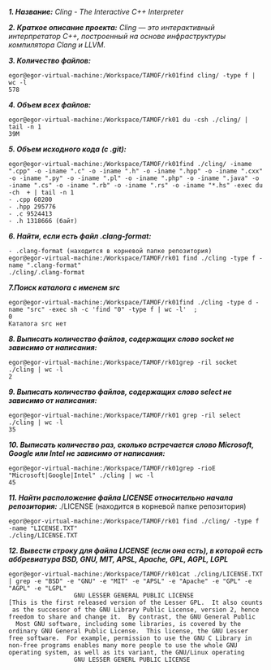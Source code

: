 ***1. Название:***
*Cling - The Interactive C++ Interpreter*

***2. Краткое описание проекта:***
*Cling — это интерактивный интерпретатор C++, построенный на основе инфраструктуры компилятора Clang и LLVM.*

***3. Количество файлов:*** 
```
egor@egor-virtual-machine:/Workspace/TAMOF/rk01find cling/ -type f | wc -l
578
```
***4. Объем всех файлов:*** 
```
egor@egor-virtual-machine:/Workspace/TAMOF/rk01 du -csh ./cling/ | tail -n 1
39M
```
***5. Объем исходного кода (с .git):***
```
egor@egor-virtual-machine:/Workspace/TAMOF/rk01find ./cling/ -iname ".cpp" -o -iname ".c" -o -iname ".h" -o -iname ".hpp" -o -iname ".cxx" -o -iname ".py" -o -iname ".pl" -o -iname ".php" -o -iname ".java" -o -iname ".cs" -o -iname ".rb" -o -iname ".rs" -o -iname "*.hs" -exec du -ch  + | tail -n 1
- .cpp 60200 
- .hpp 295776 
- .c 9524413 
- .h 1318666 (байт)
```
***6. Найти, если есть файл .clang-format:*** 
```
- .clang-format (находится в корневой папке репозитория)
egor@egor-virtual-machine:/Workspace/TAMOF/rk01 find ./cling -type f -name ".clang-format"
./cling/.clang-format
```
***7.Поиск каталога с именем src***
```
egor@egor-virtual-machine:/Workspace/TAMOF/rk01find ./cling -type d -name "src" -exec sh -c 'find "0" -type f | wc -l'  ;
0
Каталога src нет
```
***8. Выписать количество файлов, содержащих слово socket не зависимо от написания:*** 
``` 
egor@egor-virtual-machine:/Workspace/TAMOF/rk01grep -ril socket ./cling | wc -l
2
```
***9. Выписать количество файлов, содержащих слово select не зависимо от написания:***
```
egor@egor-virtual-machine:/Workspace/TAMOF/rk01 grep -ril select ./cling | wc -l
35
```
***10. Выписать количество раз, сколько встречается слово Microsoft, Google или Intel не зависимо от написания:***
```    
egor@egor-virtual-machine:/Workspace/TAMOF/rk01grep -rioE "Microsoft|Google|Intel" ./cling | wc -l
45
```
***11. Найти расположение файла LICENSE относительно начала репозитория:***
./LICENSE (находится в корневой папке репозитория)
```
egor@egor-virtual-machine:/Workspace/TAMOF/rk01 find ./cling/ -type f -name "LICENSE.TXT"
./cling/LICENSE.TXT 
```
***12. Вывести строку для файла LICENSE (если она есть), в которой есть аббревиатура BSD, GNU, MIT, APSL, Apache, GPL, AGPL, LGPL*** 
```
egor@egor-virtual-machine:/Workspace/TAMOF/rk01cat ./cling/LICENSE.TXT | grep -e "BSD" -e "GNU" -e "MIT" -e "APSL" -e "Apache" -e "GPL" -e "AGPL" -e "LGPL"
                  GNU LESSER GENERAL PUBLIC LICENSE
[This is the first released version of the Lesser GPL.  It also counts
 as the successor of the GNU Library Public License, version 2, hence
freedom to share and change it.  By contrast, the GNU General Public
  Most GNU software, including some libraries, is covered by the
ordinary GNU General Public License.  This license, the GNU Lesser
free software.  For example, permission to use the GNU C Library in
non-free programs enables many more people to use the whole GNU
operating system, as well as its variant, the GNU/Linux operating
                  GNU LESSER GENERL PUBLIC LICENSE
```
